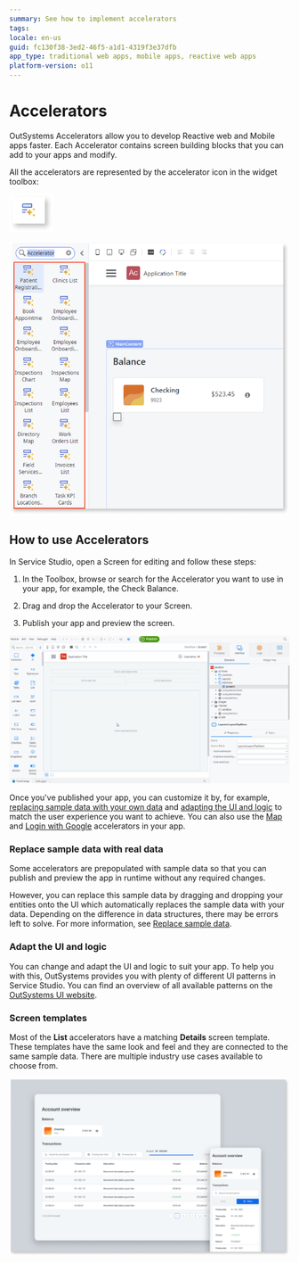 ```yaml
---
summary: See how to implement accelerators
tags: 
locale: en-us
guid: fc130f38-3ed2-46f5-a1d1-4319f3e37dfb
app_type: traditional web apps, mobile apps, reactive web apps
platform-version: o11
---
```


# Accelerators

OutSystems Accelerators allow you to develop Reactive web and Mobile apps faster. Each Accelerator contains screen building blocks that you can add to your apps and modify.

All the accelerators are represented by the accelerator icon in the widget toolbox:

![Accelerator widget](images/acc-widget-ss.png)

![Accelerators available](images/acc-acclist-ss.png)

## How to use Accelerators

In Service Studio, open a Screen for editing and follow these steps:

1. In the Toolbox, browse or search for the Accelerator you want to use in your app, for example, the Check Balance.

1. Drag and drop the Accelerator to your Screen.

1. Publish your app and preview the screen.

![How to use an accelerator](images/acc-drag-drop-ss.gif)

Once you've published your app, you can customize it by, for example, [replacing sample data with your own data](#replace-sample-data-with-real-data) and [adapting the UI and logic](#adapt-the-UI-and-logic) to match the user experience you want to achieve. You can also use the [Map](../patterns/mobile/interaction/map/map.md) and [Login with Google](accelerator-google.md) accelerators in your app.

### Replace sample data with real data

Some accelerators are prepopulated with sample data so that you can publish and preview the app in runtime without any required changes.

However, you can replace this sample data by dragging and dropping your entities onto the UI which automatically replaces the sample data with your data. Depending on the difference in data structures, there may be errors left to solve. For more information, see [Replace sample data](../screen-templates-use/replace-data.md).

### Adapt the UI and logic

You can change and adapt the UI and logic to suit your app. To help you with this, OutSystems provides you with plenty of different UI patterns in Service Studio. You can find an overview of all available patterns on the [OutSystems UI website](https://outsystemsui.outsystems.com/outsystemsUiWebsite/PatternsOverview).

### Screen templates

Most of the **List** accelerators have a matching **Details** screen template. These templates have the same look and feel and they are connected to the same sample data. There are multiple industry use cases available to choose from.

![Screen template](images/acc-list.png)
